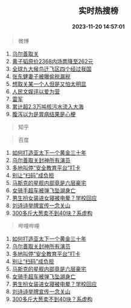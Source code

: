 <div align="center"><h2>实时热搜榜</h2><h4>2023-11-20 14:57:01</h4></div>

> 微博  

1. [乌尔善取关](https://s.weibo.com/weibo?q=%E4%B9%8C%E5%B0%94%E5%96%84%E5%8F%96%E5%85%B3&t=31&band_rank=1&Refer=top)<br />
2. [黄子韬原价2368内场票降至262元](https://s.weibo.com/weibo?q=%23%E9%BB%84%E5%AD%90%E9%9F%AC%E5%8E%9F%E4%BB%B72368%E5%86%85%E5%9C%BA%E7%A5%A8%E9%99%8D%E8%87%B3262%E5%85%83%23&t=31&band_rank=2&Refer=top)<br />
3. [全球九大候鸟迁飞区四个经过我国](https://s.weibo.com/weibo?q=%23%E5%85%A8%E7%90%83%E4%B9%9D%E5%A4%A7%E5%80%99%E9%B8%9F%E8%BF%81%E9%A3%9E%E5%8C%BA%E5%9B%9B%E4%B8%AA%E7%BB%8F%E8%BF%87%E6%88%91%E5%9B%BD%23&t=31&band_rank=3&Refer=top)<br />
4. [张东健妻子被曝偷税漏税](https://s.weibo.com/weibo?q=%23%E5%BC%A0%E4%B8%9C%E5%81%A5%E5%A6%BB%E5%AD%90%E8%A2%AB%E6%9B%9D%E5%81%B7%E7%A8%8E%E6%BC%8F%E7%A8%8E%23&t=31&band_rank=4&Refer=top)<br />
5. [想取关某一个人但是又怕太明显](https://s.weibo.com/weibo?q=%23%E6%83%B3%E5%8F%96%E5%85%B3%E6%9F%90%E4%B8%80%E4%B8%AA%E4%BA%BA%E4%BD%86%E6%98%AF%E5%8F%88%E6%80%95%E5%A4%AA%E6%98%8E%E6%98%BE%23&t=31&band_rank=5&Refer=top)<br />
6. [人民文娱评以爱为营](https://s.weibo.com/weibo?q=%23%E4%BA%BA%E6%B0%91%E6%96%87%E5%A8%B1%E8%AF%84%E4%BB%A5%E7%88%B1%E4%B8%BA%E8%90%A5%23&t=31&band_rank=6&Refer=top)<br />
7. [雷军](https://s.weibo.com/weibo?q=%E9%9B%B7%E5%86%9B&t=31&band_rank=7&Refer=top)<br />
8. [累计超2.3万吨核污水流入大海](https://s.weibo.com/weibo?q=%23%E7%B4%AF%E8%AE%A1%E8%B6%852.3%E4%B8%87%E5%90%A8%E6%A0%B8%E6%B1%A1%E6%B0%B4%E6%B5%81%E5%85%A5%E5%A4%A7%E6%B5%B7%23&t=31&band_rank=8&Refer=top)<br />
9. [腹泻以为是胃病结果是心梗](https://s.weibo.com/weibo?q=%23%E8%85%B9%E6%B3%BB%E4%BB%A5%E4%B8%BA%E6%98%AF%E8%83%83%E7%97%85%E7%BB%93%E6%9E%9C%E6%98%AF%E5%BF%83%E6%A2%97%23&t=31&band_rank=9&Refer=top)<br />

> 知乎  


> 百度  

1. [如何打造亚太下一个黄金三十年](https://www.baidu.com/s?wd=%E5%A6%82%E4%BD%95%E6%89%93%E9%80%A0%E4%BA%9A%E5%A4%AA%E4%B8%8B%E4%B8%80%E4%B8%AA%E9%BB%84%E9%87%91%E4%B8%89%E5%8D%81%E5%B9%B4&sa=fyb_news&rsv_dl=fyb_news)<br />
2. [乌尔善取关封神所有演员](https://www.baidu.com/s?wd=%E4%B9%8C%E5%B0%94%E5%96%84%E5%8F%96%E5%85%B3%E5%B0%81%E7%A5%9E%E6%89%80%E6%9C%89%E6%BC%94%E5%91%98&sa=fyb_news&rsv_dl=fyb_news)<br />
3. [多地叫停“安全教育平台”打卡](https://www.baidu.com/s?wd=%E5%A4%9A%E5%9C%B0%E5%8F%AB%E5%81%9C%E2%80%9C%E5%AE%89%E5%85%A8%E6%95%99%E8%82%B2%E5%B9%B3%E5%8F%B0%E2%80%9D%E6%89%93%E5%8D%A1&sa=fyb_news&rsv_dl=fyb_news)<br />
4. [别让“扫码”成负担](https://www.baidu.com/s?wd=%E5%88%AB%E8%AE%A9%E2%80%9C%E6%89%AB%E7%A0%81%E2%80%9D%E6%88%90%E8%B4%9F%E6%8B%85&sa=fyb_news&rsv_dl=fyb_news)<br />
5. [马斯克的星舰内部竟是六层豪宅](https://www.baidu.com/s?wd=%E9%A9%AC%E6%96%AF%E5%85%8B%E7%9A%84%E6%98%9F%E8%88%B0%E5%86%85%E9%83%A8%E7%AB%9F%E6%98%AF%E5%85%AD%E5%B1%82%E8%B1%AA%E5%AE%85&sa=fyb_news&rsv_dl=fyb_news)<br />
6. [女骑手超车被弹飞坠湖身亡](https://www.baidu.com/s?wd=%E5%A5%B3%E9%AA%91%E6%89%8B%E8%B6%85%E8%BD%A6%E8%A2%AB%E5%BC%B9%E9%A3%9E%E5%9D%A0%E6%B9%96%E8%BA%AB%E4%BA%A1&sa=fyb_news&rsv_dl=fyb_news)<br />
7. [男生扮女装进女寝被电晕？学校回应](https://www.baidu.com/s?wd=%E7%94%B7%E7%94%9F%E6%89%AE%E5%A5%B3%E8%A3%85%E8%BF%9B%E5%A5%B3%E5%AF%9D%E8%A2%AB%E7%94%B5%E6%99%95%EF%BC%9F%E5%AD%A6%E6%A0%A1%E5%9B%9E%E5%BA%94&sa=fyb_news&rsv_dl=fyb_news)<br />
8. [刘诗诗举牌宣传一念关山](https://www.baidu.com/s?wd=%E5%88%98%E8%AF%97%E8%AF%97%E4%B8%BE%E7%89%8C%E5%AE%A3%E4%BC%A0%E4%B8%80%E5%BF%B5%E5%85%B3%E5%B1%B1&sa=fyb_news&rsv_dl=fyb_news)<br />
9. [300多斤大葱卖不到40块？系虚构](https://www.baidu.com/s?wd=300%E5%A4%9A%E6%96%A4%E5%A4%A7%E8%91%B1%E5%8D%96%E4%B8%8D%E5%88%B040%E5%9D%97%EF%BC%9F%E7%B3%BB%E8%99%9A%E6%9E%84&sa=fyb_news&rsv_dl=fyb_news)<br />

> 哔哩哔哩  

1. [如何打造亚太下一个黄金三十年](https://www.baidu.com/s?wd=%E5%A6%82%E4%BD%95%E6%89%93%E9%80%A0%E4%BA%9A%E5%A4%AA%E4%B8%8B%E4%B8%80%E4%B8%AA%E9%BB%84%E9%87%91%E4%B8%89%E5%8D%81%E5%B9%B4&sa=fyb_news&rsv_dl=fyb_news)<br />
2. [乌尔善取关封神所有演员](https://www.baidu.com/s?wd=%E4%B9%8C%E5%B0%94%E5%96%84%E5%8F%96%E5%85%B3%E5%B0%81%E7%A5%9E%E6%89%80%E6%9C%89%E6%BC%94%E5%91%98&sa=fyb_news&rsv_dl=fyb_news)<br />
3. [多地叫停“安全教育平台”打卡](https://www.baidu.com/s?wd=%E5%A4%9A%E5%9C%B0%E5%8F%AB%E5%81%9C%E2%80%9C%E5%AE%89%E5%85%A8%E6%95%99%E8%82%B2%E5%B9%B3%E5%8F%B0%E2%80%9D%E6%89%93%E5%8D%A1&sa=fyb_news&rsv_dl=fyb_news)<br />
4. [别让“扫码”成负担](https://www.baidu.com/s?wd=%E5%88%AB%E8%AE%A9%E2%80%9C%E6%89%AB%E7%A0%81%E2%80%9D%E6%88%90%E8%B4%9F%E6%8B%85&sa=fyb_news&rsv_dl=fyb_news)<br />
5. [马斯克的星舰内部竟是六层豪宅](https://www.baidu.com/s?wd=%E9%A9%AC%E6%96%AF%E5%85%8B%E7%9A%84%E6%98%9F%E8%88%B0%E5%86%85%E9%83%A8%E7%AB%9F%E6%98%AF%E5%85%AD%E5%B1%82%E8%B1%AA%E5%AE%85&sa=fyb_news&rsv_dl=fyb_news)<br />
6. [女骑手超车被弹飞坠湖身亡](https://www.baidu.com/s?wd=%E5%A5%B3%E9%AA%91%E6%89%8B%E8%B6%85%E8%BD%A6%E8%A2%AB%E5%BC%B9%E9%A3%9E%E5%9D%A0%E6%B9%96%E8%BA%AB%E4%BA%A1&sa=fyb_news&rsv_dl=fyb_news)<br />
7. [男生扮女装进女寝被电晕？学校回应](https://www.baidu.com/s?wd=%E7%94%B7%E7%94%9F%E6%89%AE%E5%A5%B3%E8%A3%85%E8%BF%9B%E5%A5%B3%E5%AF%9D%E8%A2%AB%E7%94%B5%E6%99%95%EF%BC%9F%E5%AD%A6%E6%A0%A1%E5%9B%9E%E5%BA%94&sa=fyb_news&rsv_dl=fyb_news)<br />
8. [刘诗诗举牌宣传一念关山](https://www.baidu.com/s?wd=%E5%88%98%E8%AF%97%E8%AF%97%E4%B8%BE%E7%89%8C%E5%AE%A3%E4%BC%A0%E4%B8%80%E5%BF%B5%E5%85%B3%E5%B1%B1&sa=fyb_news&rsv_dl=fyb_news)<br />
9. [300多斤大葱卖不到40块？系虚构](https://www.baidu.com/s?wd=300%E5%A4%9A%E6%96%A4%E5%A4%A7%E8%91%B1%E5%8D%96%E4%B8%8D%E5%88%B040%E5%9D%97%EF%BC%9F%E7%B3%BB%E8%99%9A%E6%9E%84&sa=fyb_news&rsv_dl=fyb_news)<br />
